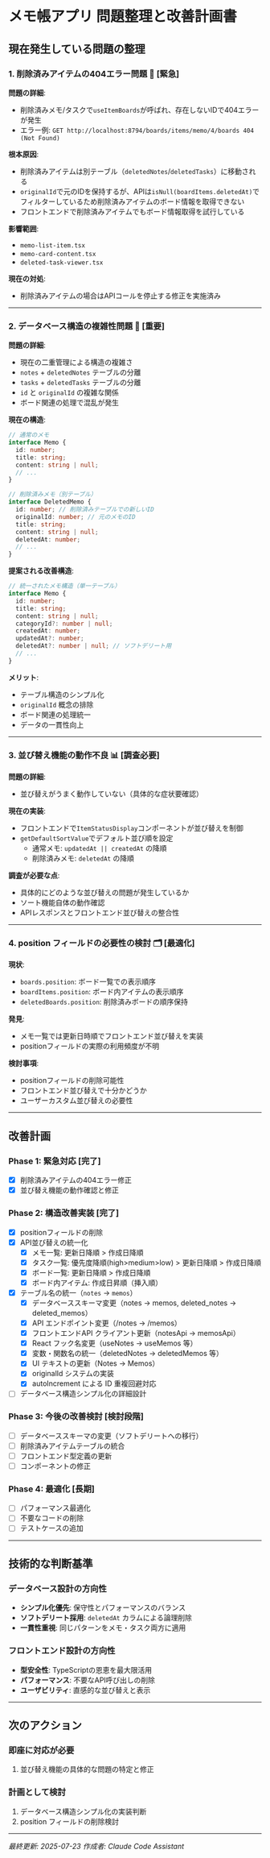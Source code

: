 # メモ帳アプリ 問題整理と改善計画書

## 現在発生している問題の整理

### 1. 削除済みアイテムの404エラー問題 🚨 **[緊急]**

**問題の詳細**:

- 削除済みメモ/タスクで`useItemBoards`が呼ばれ、存在しないIDで404エラーが発生
- エラー例: `GET http://localhost:8794/boards/items/memo/4/boards 404 (Not Found)`

**根本原因**:

- 削除済みアイテムは別テーブル（`deletedNotes`/`deletedTasks`）に移動される
- `originalId`で元のIDを保持するが、APIは`isNull(boardItems.deletedAt)`でフィルターしているため削除済みアイテムのボード情報を取得できない
- フロントエンドで削除済みアイテムでもボード情報取得を試行している

**影響範囲**:

- `memo-list-item.tsx`
- `memo-card-content.tsx`
- `deleted-task-viewer.tsx`

**現在の対処**:

- 削除済みアイテムの場合はAPIコールを停止する修正を実施済み

---

### 2. データベース構造の複雑性問題 🔧 **[重要]**

**問題の詳細**:

- 現在の二重管理による構造の複雑さ
- `notes` + `deletedNotes` テーブルの分離
- `tasks` + `deletedTasks` テーブルの分離
- `id` と `originalId` の複雑な関係
- ボード関連の処理で混乱が発生

**現在の構造**:

```typescript
// 通常のメモ
interface Memo {
  id: number;
  title: string;
  content: string | null;
  // ...
}

// 削除済みメモ（別テーブル）
interface DeletedMemo {
  id: number; // 削除済みテーブルでの新しいID
  originalId: number; // 元のメモのID
  title: string;
  content: string | null;
  deletedAt: number;
  // ...
}
```

**提案される改善構造**:

```typescript
// 統一されたメモ構造（単一テーブル）
interface Memo {
  id: number;
  title: string;
  content: string | null;
  categoryId?: number | null;
  createdAt: number;
  updatedAt?: number;
  deletedAt?: number | null; // ソフトデリート用
  // ...
}
```

**メリット**:

- テーブル構造のシンプル化
- `originalId` 概念の排除
- ボード関連の処理統一
- データの一貫性向上

---

### 3. 並び替え機能の動作不良 📊 **[調査必要]**

**問題の詳細**:

- 並び替えがうまく動作していない（具体的な症状要確認）

**現在の実装**:

- フロントエンドで`ItemStatusDisplay`コンポーネントが並び替えを制御
- `getDefaultSortValue`でデフォルト並び順を設定
  - 通常メモ: `updatedAt || createdAt` の降順
  - 削除済みメモ: `deletedAt` の降順

**調査が必要な点**:

- 具体的にどのような並び替えの問題が発生しているか
- ソート機能自体の動作確認
- APIレスポンスとフロントエンド並び替えの整合性

---

### 4. position フィールドの必要性の検討 🗂️ **[最適化]**

**現状**:

- `boards.position`: ボード一覧での表示順序
- `boardItems.position`: ボード内アイテムの表示順序
- `deletedBoards.position`: 削除済みボードの順序保持

**発見**:

- メモ一覧では更新日時順でフロントエンド並び替えを実装
- positionフィールドの実際の利用頻度が不明

**検討事項**:

- positionフィールドの削除可能性
- フロントエンド並び替えで十分かどうか
- ユーザーカスタム並び替えの必要性

---

## 改善計画

### Phase 1: 緊急対応 **[完了]**

- [x] 削除済みアイテムの404エラー修正
- [x] 並び替え機能の動作確認と修正

### Phase 2: 構造改善実装 **[完了]**

- [x] positionフィールドの削除
- [x] API並び替えの統一化
  - [x] メモ一覧: 更新日降順 > 作成日降順
  - [x] タスク一覧: 優先度降順(high>medium>low) > 更新日降順 > 作成日降順
  - [x] ボード一覧: 更新日降順 > 作成日降順
  - [x] ボード内アイテム: 作成日昇順（挿入順）
- [x] テーブル名の統一（`notes` → `memos`）
  - [x] データベーススキーマ変更（notes → memos, deleted_notes → deleted_memos）
  - [x] API エンドポイント変更（/notes → /memos）
  - [x] フロントエンドAPI クライアント更新（notesApi → memosApi）
  - [x] React フック名変更（useNotes → useMemos 等）
  - [x] 変数・関数名の統一（deletedNotes → deletedMemos 等）
  - [x] UI テキストの更新（Notes → Memos）
  - [x] originalId システムの実装
  - [x] autoIncrement による ID 重複回避対応
- [ ] データベース構造シンプル化の詳細設計

### Phase 3: 今後の改善検討 **[検討段階]**

- [ ] データベーススキーマの変更（ソフトデリートへの移行）
- [ ] 削除済みアイテムテーブルの統合
- [ ] フロントエンド型定義の更新
- [ ] コンポーネントの修正

### Phase 4: 最適化 **[長期]**

- [ ] パフォーマンス最適化
- [ ] 不要なコードの削除
- [ ] テストケースの追加

---

## 技術的な判断基準

### データベース設計の方向性

- **シンプル化優先**: 保守性とパフォーマンスのバランス
- **ソフトデリート採用**: `deletedAt` カラムによる論理削除
- **一貫性重視**: 同じパターンをメモ・タスク両方に適用

### フロントエンド設計の方向性

- **型安全性**: TypeScriptの恩恵を最大限活用
- **パフォーマンス**: 不要なAPI呼び出しの削除
- **ユーザビリティ**: 直感的な並び替えと表示

---

## 次のアクション

### 即座に対応が必要

1. 並び替え機能の具体的な問題の特定と修正

### 計画として検討

1. データベース構造シンプル化の実装判断
2. position フィールドの削除検討

---

_最終更新: 2025-07-23_
_作成者: Claude Code Assistant_
